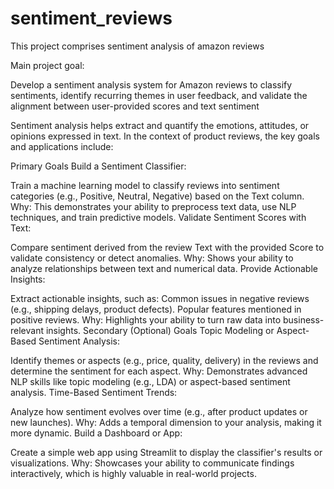 # sentiment_reviews
This project comprises sentiment analysis of amazon reviews

Main project goal:

Develop a sentiment analysis system for Amazon reviews to classify sentiments, identify recurring themes in user feedback, and validate the alignment between user-provided scores and text sentiment


Sentiment analysis helps extract and quantify the emotions, attitudes, or opinions expressed in text. In the context of product reviews, the key goals and applications include:

Primary Goals
Build a Sentiment Classifier:

Train a machine learning model to classify reviews into sentiment categories (e.g., Positive, Neutral, Negative) based on the Text column.
Why: This demonstrates your ability to preprocess text data, use NLP techniques, and train predictive models.
Validate Sentiment Scores with Text:

Compare sentiment derived from the review Text with the provided Score to validate consistency or detect anomalies.
Why: Shows your ability to analyze relationships between text and numerical data.
Provide Actionable Insights:

Extract actionable insights, such as:
Common issues in negative reviews (e.g., shipping delays, product defects).
Popular features mentioned in positive reviews.
Why: Highlights your ability to turn raw data into business-relevant insights.
Secondary (Optional) Goals
Topic Modeling or Aspect-Based Sentiment Analysis:

Identify themes or aspects (e.g., price, quality, delivery) in the reviews and determine the sentiment for each aspect.
Why: Demonstrates advanced NLP skills like topic modeling (e.g., LDA) or aspect-based sentiment analysis.
Time-Based Sentiment Trends:

Analyze how sentiment evolves over time (e.g., after product updates or new launches).
Why: Adds a temporal dimension to your analysis, making it more dynamic.
Build a Dashboard or App:

Create a simple web app using Streamlit to display the classifier's results or visualizations.
Why: Showcases your ability to communicate findings interactively, which is highly valuable in real-world projects.
